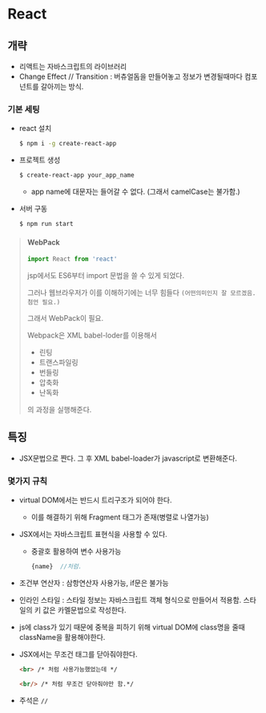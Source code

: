 # React

## 개략

- 리액트는 자바스크립트의 라이브러리
- Change Effect // Transition : 
   버츄얼돔을 만들어놓고 정보가 변경될때마다 컴포넌트를 갈아끼는 방식.



### 기본 세팅

- react 설치

  ```bash
  $ npm i -g create-react-app
  ```
  
- 프로젝트 생성

  ```bash
  $ create-react-app your_app_name
  ```

  - app name에 대문자는 들어갈 수 없다.
    (그래서 camelCase는 불가함.)

- 서버 구동

  ```bash
  $ npm run start
  ```



> #### WebPack
>
> ```javascript
> import React from 'react'
> ```
>
> jsp에서도 ES6부터 import 문법을 쓸 수 있게 되었다.
>
> 그러나 웹브라우저가 이를 이해하기에는 너무 힘들다
> `(어떤의미인지 잘 모르겠음. 첨언 필요.)`
>
> 그래서 WebPack이 필요.
>
> Webpack은 XML babel-loder를 이용해서
>
> - 린팅
> - 트랜스파일링
> - 번들링
> - 압축화
> - 난독화
>
> 의 과정을 실행해준다.



## 특징

- JSX문법으로 짠다. 그 후 XML babel-loader가 javascript로 변환해준다.

  

### 몇가지 규칙

- virtual DOM에서는 반드시 트리구조가 되어야 한다.

  - 이를 해결하기 위해 Fragment 태그가 존재(병렬로 나열가능)

- JSX에서는 자바스크립트 표현식을 사용할 수 있다.

  - 중괄호 활용하여 변수 사용가능

    ```javascript
    {name}  //처럼.
    ```

- 조건부 연산자 : 삼항연산자 사용가능, if문은 불가능

- 인라인 스타일 : 스타일 정보는 자바스크립트 객체 형식으로 만들어서 적용함. 스타일의 키 값은 카멜문법으로 작성한다.

- js에 class가 있기 때문에 중복을 피하기 위해 virtual DOM에 class명을 줄때 className을 활용해야한다.

- JSX에서는 무조건 태그를 닫아줘야한다.

  ```html
  <br> /* 처럼 사용가능했었는데 */
  ```

  ```html
  <br/> /* 처럼 무조건 닫아줘야만 함.*/
  ```

- 주석은 `//`
